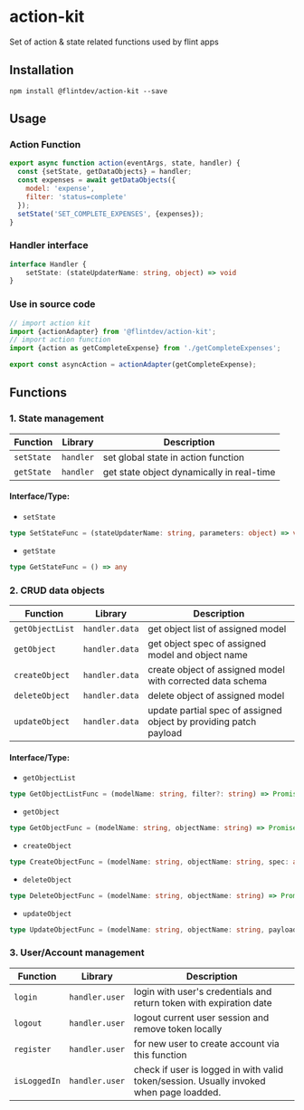 # action-kit
Set of action &amp; state related functions used by flint apps

## Installation

```npm
npm install @flintdev/action-kit --save
```

## Usage

### Action Function

```javascript
export async function action(eventArgs, state, handler) {
  const {setState, getDataObjects} = handler;
  const expenses = await getDataObjects({
    model: 'expense',
    filter: 'status=complete' 
  });
  setState('SET_COMPLETE_EXPENSES', {expenses});
}
```

### Handler interface

```typescript
interface Handler {
    setState: (stateUpdaterName: string, object) => void
}
```

### Use in source code

```javascript
// import action kit
import {actionAdapter} from '@flintdev/action-kit';
// import action function
import {action as getCompleteExpense} from './getCompleteExpenses';

export const asyncAction = actionAdapter(getCompleteExpense);
```

## Functions

### **1. State management**

| Function | Library | Description |
|---|---|---|
| `setState` | `handler` | set global state in action function|
| `getState` | `handler` | get state object dynamically in real-time |

#### Interface/Type:

* `setState`
```typescript
type SetStateFunc = (stateUpdaterName: string, parameters: object) => void
```
* `getState`
```typescript
type GetStateFunc = () => any
```

### **2. CRUD data objects**

| Function | Library | Description |
|---|---|---|
| `getObjectList` | `handler.data` | get object list of assigned model |
| `getObject` | `handler.data` | get object spec of assigned model and object name|
| `createObject` | `handler.data` | create object of assigned model with corrected data schema|
| `deleteObject` | `handler.data` | delete object of assigned model |
| `updateObject` | `handler.data` | update partial spec of assigned object by providing patch payload |

#### Interface/Type:

* `getObjectList`
```typescript
type GetObjectListFunc = (modelName: string, filter?: string) => Promise<any[]>
```
* `getObject`
```typescript
type GetObjectFunc = (modelName: string, objectName: string) => Promise<any>
```
* `createObject`
```typescript
type CreateObjectFunc = (modelName: string, objectName: string, spec: any) => Promise<void>
```
* `deleteObject`
```typescript
type DeleteObjectFunc = (modelName: string, objectName: string) => Promise<void>
```
* `updateObject`
```typescript
type UpdateObjectFunc = (modelName: string, objectName: string, payload: any) => Promise<void>
```

### **3. User/Account management**

| Function | Library | Description |
|---|---|---|
| `login` | `handler.user` | login with user's credentials and return token with expiration date|
| `logout` | `handler.user` | logout current user session and remove token locally |
| `register` | `handler.user` | for new user to create account via this function |
| `isLoggedIn` | `handler.user` | check if user is logged in with valid token/session. Usually invoked when page loadded. | 

